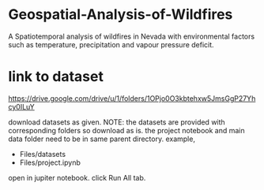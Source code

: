 # Geospatial-Analysis-of-Wildfires
A Spatiotemporal analysis of wildfires in Nevada with environmental factors such as temperature, precipitation and vapour pressure deficit.

# link to dataset
https://drive.google.com/drive/u/1/folders/1OPjo0O3kbtehxw5JmsGgP27Yhcy0ILuY

download datasets as given.
NOTE: the datasets are provided with corresponding folders so download as is.
the project notebook and main data folder need to be in same parent directory.
example,

- Files/datasets 
- Files/project.ipynb 

open in jupiter notebook.
click Run All tab.

